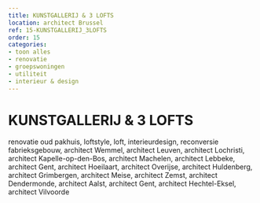 ```yaml
---
title: KUNSTGALLERIJ & 3 LOFTS
location: architect Brussel
ref: 15-KUNSTGALLERIJ_3LOFTS
order: 15
categories:
- toon alles
- renovatie
- groepswoningen
- utiliteit
- interieur & design
---
```

# KUNSTGALLERIJ & 3 LOFTS


renovatie oud pakhuis, loftstyle, loft, interieurdesign, reconversie fabrieksgebouw,
architect Wemmel, architect Leuven, architect Lochristi, architect Kapelle-op-den-Bos, architect Machelen, architect Lebbeke, architect Gent, architect Hoeilaart, architect Overijse, architect Huldenberg, architect Grimbergen, architect Meise, architect Zemst, architect Dendermonde, architect Aalst, architect Gent, architect Hechtel-Eksel, architect Vilvoorde